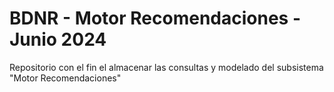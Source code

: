 # BDNR - Motor Recomendaciones - Junio 2024
Repositorio con el fin el almacenar las consultas y modelado del subsistema "Motor Recomendaciones"
